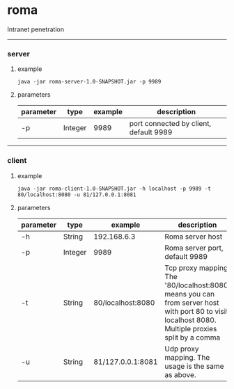 # roma
Intranet penetration

---

### server

1. example

   ```shell
   java -jar roma-server-1.0-SNAPSHOT.jar -p 9989
   ```

2. parameters

   | parameter | type    | example | description                            |
   | --------- | ------- | ------- | -------------------------------------- |
   | -p        | Integer | 9989    | port connected by client, default 9989 |

---

### client

1. example

   ```shell
   java -jar roma-client-1.0-SNAPSHOT.jar -h localhost -p 9989 -t 80/localhost:8080 -u 81/127.0.0.1:8081
   ```

2. parameters

   | parameter | type    | example           | description                                                  |
   | --------- | ------- | ----------------- | ------------------------------------------------------------ |
   | -h        | String  | 192.168.6.3       | Roma server host                                             |
   | -p        | Integer | 9989              | Roma server port, default 9989                               |
   | -t        | String  | 80/localhost:8080 | Tcp proxy mapping. The '80/localhost:8080' means you can from server host with port 80 to visit localhost 8080. Multiple proxies split by a comma |
   | -u        | String  | 81/127.0.0.1:8081 | Udp proxy mapping. The usage is the same as above.           |

